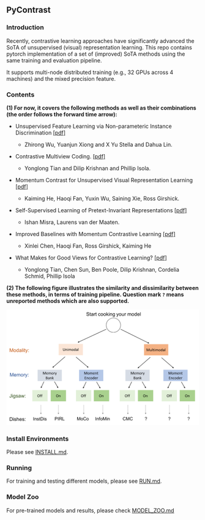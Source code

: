 ## PyContrast

### Introduction
Recently, contrastive learning approaches have significantly advanced the SoTA of 
unsupervised (visual) representation learning. This repo contains pytorch 
implementation of a set of (improved) SoTA methods using the same training and 
evaluation pipeline. 

It supports multi-node distributed training (e.g., 32 GPUs across 4 machines) and 
the mixed precision feature.

### Contents
**(1) For now, it covers the following methods as well as their combinations 
(the order follows the forward time arrow):**

- Unsupervised Feature Learning via Non-parameteric Instance Discrimination
  [[pdf]](https://arxiv.org/pdf/1805.01978.pdf) 
  - Zhirong Wu, Yuanjun Xiong and X Yu Stella and Dahua Lin.
  
- Contrastive Multiview Coding.
  [[pdf]](https://arxiv.org/abs/1906.05849) 
  - Yonglong Tian and Dilip Krishnan and Phillip Isola.

- Momentum Contrast for Unsupervised Visual Representation Learning
  [[pdf]](https://arxiv.org/pdf/1911.05722.pdf)
  - Kaiming He, Haoqi Fan, Yuxin Wu, Saining Xie, Ross Girshick.

- Self-Supervised Learning of Pretext-Invariant Representations
  [[pdf]](https://arxiv.org/abs/1912.01991)
  - Ishan Misra, Laurens van der Maaten.

- Improved Baselines with Momentum Contrastive Learning
  [[pdf]](https://arxiv.org/pdf/2003.04297.pdf)
  - Xinlei Chen, Haoqi Fan, Ross Girshick, Kaiming He

- What Makes for Good Views for Contrastive Learning?
  [[pdf]](https://arxiv.org/pdf/2003.04297.pdf)
  - Yonglong Tian, Chen Sun, Ben Poole, Dilip Krishnan, Cordelia Schmid, Phillip Isola 

**(2) The following figure illustrates the similarity and dissimilarity between these methods, 
in terms of training pipeline. Question mark `?` means unreported methods which are also supported.**
<p align="center">
  <img src="figures/models.png" width="600">
</p>


### Install Environments
Please see [INSTALL.md](docs/INSTALL.md).

### Running
For training and testing different models, please see [RUN.md](docs/RUN.md).

### Model Zoo
For pre-trained models and results, please check [MODEL_ZOO.md](docs/MODEL_ZOO.md)



